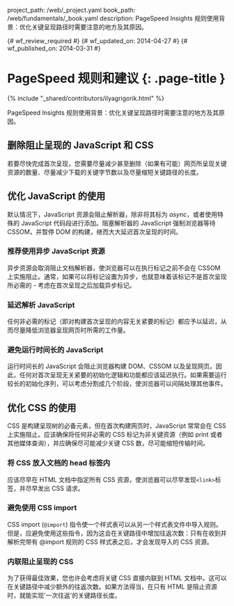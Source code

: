 project_path: /web/_project.yaml
book_path: /web/fundamentals/_book.yaml
description: PageSpeed Insights 规则使用背景：优化关键呈现路径时需要注意的地方及其原因。

{# wf_review_required #}
{# wf_updated_on: 2014-04-27 #}
{# wf_published_on: 2014-03-31 #}

# PageSpeed 规则和建议 {: .page-title }

{% include "_shared/contributors/ilyagrigorik.html" %}



PageSpeed Insights 规则使用背景：优化关键呈现路径时需要注意的地方及其原因。

## 删除阻止呈现的 JavaScript 和 CSS

若要尽快完成首次呈现，您需要尽量减少甚至删除（如果有可能）网页所呈现关键资源的数量、尽量减少下载的关键字节数以及尽量缩短关键路径的长度。

## 优化 JavaScript 的使用

默认情况下，JavaScript 资源会阻止解析器，除非将其标为 _async_，或者使用特殊的 JavaScript 代码段进行添加。阻塞解析器的 JavaScript 强制浏览器等待 CSSOM，并暂停 DOM 的构建，继而大大延迟首次呈现的时间。

### **推荐使用异步 JavaScript 资源**

异步资源会取消阻止文档解析器，使浏览器可以在执行标记之前不会在 CSSOM 上实施阻止。通常，如果可以将标记设置为异步，也就意味着该标记不是首次呈现所必需的 - 考虑在首次呈现之后加载异步标记。

### **延迟解析 JavaScript**

任何非必需的标记（即对构建首次呈现的内容无关紧要的标记）都应予以延迟，从而尽量降低浏览器呈现网页时所需的工作量。

### **避免运行时间长的 JavaScript**

运行时间长的 JavaScript 会阻止浏览器构建 DOM、CSSOM 以及呈现网页。因此，任何对首次呈现无关紧要的初始化逻辑和功能都应该延迟执行。如果需要运行较长的初始化序列，可以考虑分割成几个阶段，使浏览器可以间隔处理其他事件。

## 优化 CSS 的使用

CSS 是构建呈现树的必备元素，但在首次构建网页时，JavaScript 常常会在 CSS 上实施阻止。应该确保将任何非必需的 CSS 标记为非关键资源（例如 print 或者其他媒体查询），并应确保尽可能减少关键 CSS 数，尽可能缩短传输时间。

### **将 CSS 放入文档的 head 标签内**

应该尽早在 HTML 文档中指定所有 CSS 资源，使浏览器可以尽早发现`<link>`标签，并尽早发出 CSS 请求。

### **避免使用 CSS import**

CSS import (`@import`) 指令使一个样式表可以从另一个样式表文件中导入规则。但是，应避免使用这些指令，因为这会在关键路径中增加往返次数：只有在收到并解析完带有 @import 规则的 CSS 样式表之后，才会发现导入的 CSS 资源。

### **内联阻止呈现的 CSS**

为了获得最佳效果，您也许会考虑将关键 CSS 直接内联到 HTML 文档中。这可以在关键路径中减少额外的往返次数。如果方法得当，在只有 HTML 是阻止资源时，就能实现'一次往返'的关键路径长度。



